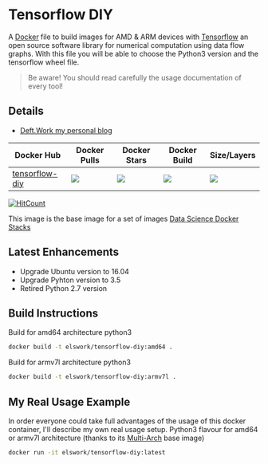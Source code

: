 # Tensorflow DIY

A [Docker](http://docker.com) file to build images for AMD & ARM devices with [Tensorflow](https://www.tensorflow.org/) an open source software library for numerical computation using data flow graphs.
With this file you will be able to choose the Python3 version and the tensorflow wheel file.

> Be aware! You should read carefully the usage documentation of every tool!

## Details

- [Deft.Work my personal blog](http://deft.work/tensorflow_for_raspberry)

| Docker Hub | Docker Pulls | Docker Stars | Docker Build | Size/Layers |
| --- | --- | --- | --- | --- |
| [tensorflow-diy](https://hub.docker.com/r/elswork/tensorflow-diy "elswork/tensorflow-diy on Docker Hub") | [![](https://img.shields.io/docker/pulls/elswork/tensorflow-diy.svg)](https://hub.docker.com/r/elswork/tensorflow-diy "tensorflow-diy on Docker Hub") | [![](https://img.shields.io/docker/stars/elswork/tensorflow-diy.svg)](https://hub.docker.com/r/elswork/tensorflow-diy "tensorflow-diy on Docker Hub") | [![](https://img.shields.io/docker/build/elswork/tensorflow-diy.svg)](https://hub.docker.com/r/elswork/tensorflow-diy "tensorflow-diy on Docker Hub") | [![](https://images.microbadger.com/badges/image/elswork/tensorflow-diy.svg)](https://microbadger.com/images/elswork/tensorflow-diy "tensorflow-diy on microbadger.com") |

[![HitCount](http://hits.dwyl.io/DeftWork/tensorflow-diy.svg)](http://hits.dwyl.io/DeftWork/tensorflow-diy)

This image is the base image for a set of images [Data Science Docker Stacks](https://goo.gl/qvx7Vv)

## Latest Enhancements
- Upgrade Ubuntu version to 16.04
- Upgrade Pyhton version to 3.5
- Retired Python 2.7 version

## Build Instructions

Build for amd64 architecture python3

```sh
docker build -t elswork/tensorflow-diy:amd64 .
```

Build for armv7l architecture python3

```sh
docker build -t elswork/tensorflow-diy:armv7l .
```

## My Real Usage Example

In order everyone could take full advantages of the usage of this docker container, I'll describe my own real usage setup.
Python3 flavour for amd64 or armv7l architecture (thanks to its [Multi-Arch](https://blog.docker.com/2017/11/multi-arch-all-the-things/) base image)

```sh
docker run -it elswork/tensorflow-diy:latest
```
